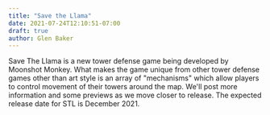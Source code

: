 ```yaml
---
title: "Save the Llama"
date: 2021-07-24T12:10:51-07:00
draft: true
author: Glen Baker
---
```


Save The Llama is a new tower defense game being developed by Moonshot Monkey.  What makes the game unique from other tower defense games other than art style is an array of "mechanisms" which allow players to control movement of their towers around the map.  We'll post more information and some previews as we move closer to release.  The expected release date for STL is December 2021.
